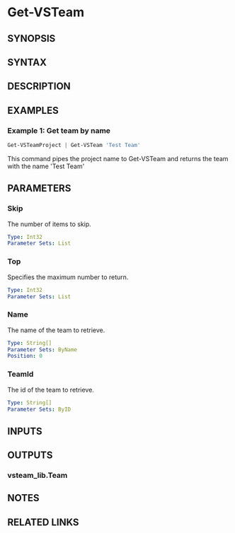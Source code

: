 <!-- #include "./common/header.md" -->

# Get-VSTeam

## SYNOPSIS

<!-- #include "./synopsis/Get-VSTeam.md" -->

## SYNTAX

## DESCRIPTION

<!-- #include "./synopsis/Get-VSTeam.md" -->

## EXAMPLES

### Example 1: Get team by name

```powershell
Get-VSTeamProject | Get-VSTeam 'Test Team'
```

This command pipes the project name to Get-VSTeam and returns the team with the name 'Test Team'

## PARAMETERS

### Skip

The number of items to skip.

```yaml
Type: Int32
Parameter Sets: List
```

### Top

Specifies the maximum number to return.

```yaml
Type: Int32
Parameter Sets: List
```

### Name

The name of the team to retrieve.

```yaml
Type: String[]
Parameter Sets: ByName
Position: 0
```

### TeamId

The id of the team to retrieve.

```yaml
Type: String[]
Parameter Sets: ByID
```

<!-- #include "./params/projectName.md" -->

## INPUTS

## OUTPUTS

### vsteam_lib.Team

## NOTES

<!-- #include "./common/prerequisites.md" -->

## RELATED LINKS
